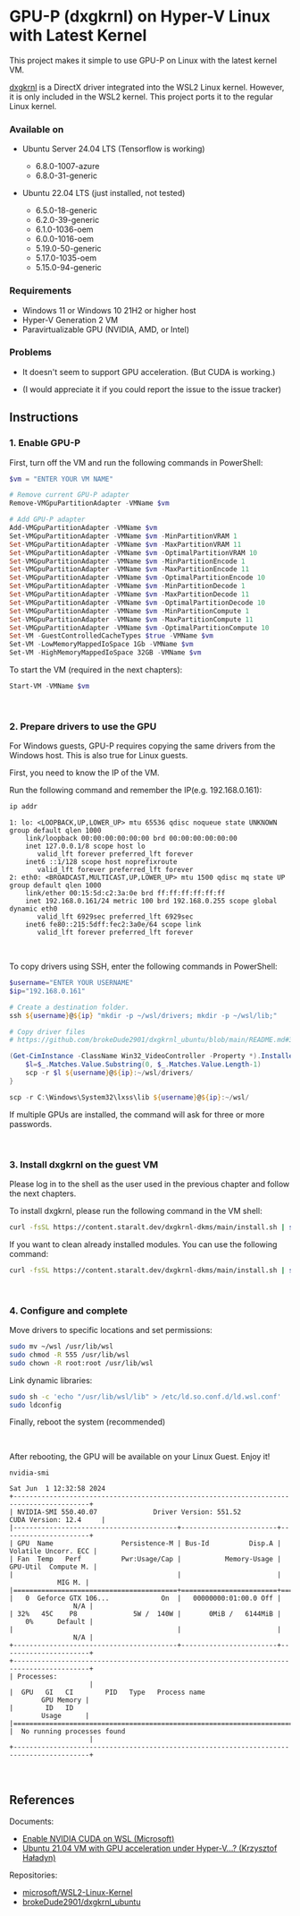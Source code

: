 # GPU-P (dxgkrnl) on Hyper-V Linux with Latest Kernel

This project makes it simple to use GPU-P on Linux with the latest kernel VM. 

[dxgkrnl] is a DirectX driver integrated into the WSL2 Linux kernel. However, it is only included in the WSL2 kernel. This project ports it to the regular Linux kernel.

### Available on

- Ubuntu Server 24.04 LTS (Tensorflow is working)
   - 6.8.0-1007-azure
   - 6.8.0-31-generic

- Ubuntu 22.04 LTS (just installed, not tested)
   - 6.5.0-18-generic
   - 6.2.0-39-generic
   - 6.1.0-1036-oem
   - 6.0.0-1016-oem
   - 5.19.0-50-generic
   - 5.17.0-1035-oem
   - 5.15.0-94-generic

### Requirements

- Windows 11 or Windows 10 21H2 or higher host
- Hyper-V Generation 2 VM
- Paravirtualizable GPU (NVIDIA, AMD, or Intel)

### Problems

- It doesn't seem to support GPU acceleration. (But CUDA is working.)

- (I would appreciate it if you could report the issue to the issue tracker)

## Instructions

### 1. Enable GPU-P

First, turn off the VM and run the following commands in PowerShell:

```powershell
$vm = "ENTER YOUR VM NAME"

# Remove current GPU-P adapter
Remove-VMGpuPartitionAdapter -VMName $vm

# Add GPU-P adapter
Add-VMGpuPartitionAdapter -VMName $vm
Set-VMGpuPartitionAdapter -VMName $vm -MinPartitionVRAM 1
Set-VMGpuPartitionAdapter -VMName $vm -MaxPartitionVRAM 11
Set-VMGpuPartitionAdapter -VMName $vm -OptimalPartitionVRAM 10
Set-VMGpuPartitionAdapter -VMName $vm -MinPartitionEncode 1
Set-VMGpuPartitionAdapter -VMName $vm -MaxPartitionEncode 11
Set-VMGpuPartitionAdapter -VMName $vm -OptimalPartitionEncode 10
Set-VMGpuPartitionAdapter -VMName $vm -MinPartitionDecode 1
Set-VMGpuPartitionAdapter -VMName $vm -MaxPartitionDecode 11
Set-VMGpuPartitionAdapter -VMName $vm -OptimalPartitionDecode 10
Set-VMGpuPartitionAdapter -VMName $vm -MinPartitionCompute 1
Set-VMGpuPartitionAdapter -VMName $vm -MaxPartitionCompute 11
Set-VMGpuPartitionAdapter -VMName $vm -OptimalPartitionCompute 10
Set-VM -GuestControlledCacheTypes $true -VMName $vm
Set-VM -LowMemoryMappedIoSpace 1Gb -VMName $vm
Set-VM -HighMemoryMappedIoSpace 32GB -VMName $vm
```

To start the VM (required in the next chapters):

```powershell
Start-VM -VMName $vm
```

<br/>

### 2. Prepare drivers to use the GPU

For Windows guests, GPU-P requires copying the same drivers from the Windows host. This is also true for Linux guests.

First, you need to know the IP of the VM. 

Run the following command and remember the IP(e.g. 192.168.0.161):

```bash
ip addr
```
```
1: lo: <LOOPBACK,UP,LOWER_UP> mtu 65536 qdisc noqueue state UNKNOWN group default qlen 1000
    link/loopback 00:00:00:00:00:00 brd 00:00:00:00:00:00
    inet 127.0.0.1/8 scope host lo
       valid_lft forever preferred_lft forever
    inet6 ::1/128 scope host noprefixroute
       valid_lft forever preferred_lft forever
2: eth0: <BROADCAST,MULTICAST,UP,LOWER_UP> mtu 1500 qdisc mq state UP group default qlen 1000
    link/ether 00:15:5d:c2:3a:0e brd ff:ff:ff:ff:ff:ff
    inet 192.168.0.161/24 metric 100 brd 192.168.0.255 scope global dynamic eth0
       valid_lft 6929sec preferred_lft 6929sec
    inet6 fe80::215:5dff:fec2:3a0e/64 scope link
       valid_lft forever preferred_lft forever
```

<br/>

To copy drivers using SSH, enter the following commands in PowerShell:

```powershell
$username="ENTER YOUR USERNAME"
$ip="192.168.0.161"

# Create a destination folder.
ssh ${username}@${ip} "mkdir -p ~/wsl/drivers; mkdir -p ~/wsl/lib;"

# Copy driver files
# https://github.com/brokeDude2901/dxgkrnl_ubuntu/blob/main/README.md#3-copy-windows-host-gpu-driver-to-ubuntu-vm

(Get-CimInstance -ClassName Win32_VideoController -Property *).InstalledDisplayDrivers | Select-String "C:\\Windows\\System32\\DriverStore\\FileRepository\\[a-zA-Z0-9\\._]+\\" | foreach {
    $l=$_.Matches.Value.Substring(0, $_.Matches.Value.Length-1)
    scp -r $l ${username}@${ip}:~/wsl/drivers/
}

scp -r C:\Windows\System32\lxss\lib ${username}@${ip}:~/wsl/
```

If multiple GPUs are installed, the command will ask for three or more passwords.

<br/>

### 3. Install dxgkrnl on the guest VM

Please log in to the shell as the user used in the previous chapter and follow the next chapters.

To install dxgkrnl, please run the following command in the VM shell:

```bash
curl -fsSL https://content.staralt.dev/dxgkrnl-dkms/main/install.sh | sudo bash -e
```

If you want to clean already installed modules. You can use the following command:

```bash
curl -fsSL https://content.staralt.dev/dxgkrnl-dkms/main/install.sh | sudo bash -e -- clean all
```

<br/>

### 4. Configure and complete

Move drivers to specific locations and set permissions:

```bash
sudo mv ~/wsl /usr/lib/wsl
sudo chmod -R 555 /usr/lib/wsl
sudo chown -R root:root /usr/lib/wsl
```

Link dynamic libraries:

```bash
sudo sh -c 'echo "/usr/lib/wsl/lib" > /etc/ld.so.conf.d/ld.wsl.conf'
sudo ldconfig
```

Finally, reboot the system (recommended)

<br/>

After rebooting, the GPU will be available on your Linux Guest. Enjoy it!

```
nvidia-smi
```
```
Sat Jun  1 12:32:58 2024
+-----------------------------------------------------------------------------------------+
| NVIDIA-SMI 550.40.07              Driver Version: 551.52         CUDA Version: 12.4     |
|-----------------------------------------+------------------------+----------------------+
| GPU  Name                 Persistence-M | Bus-Id          Disp.A | Volatile Uncorr. ECC |
| Fan  Temp   Perf          Pwr:Usage/Cap |           Memory-Usage | GPU-Util  Compute M. |
|                                         |                        |               MIG M. |
|=========================================+========================+======================|
|   0  Geforce GTX 106...             On  |   00000000:01:00.0 Off |                  N/A |
| 32%   45C    P8              5W /  140W |       0MiB /   6144MiB |      0%      Default |
|                                         |                        |                  N/A |
+-----------------------------------------+------------------------+----------------------+
+-----------------------------------------------------------------------------------------+
| Processes:                                                                              |
|  GPU   GI   CI        PID   Type   Process name                              GPU Memory |
|        ID   ID                                                               Usage      |
|=========================================================================================|
|  No running processes found                                                             |
+-----------------------------------------------------------------------------------------+
```

<br/>

## References

Documents:

- [Enable NVIDIA CUDA on WSL (Microsoft)](https://learn.microsoft.com/en-us/windows/ai/directml/gpu-cuda-in-wsl)
- [Ubuntu 21.04 VM with GPU acceleration under Hyper-V...? (Krzysztof Haładyn)](https://gist.github.com/krzys-h/e2def49966aa42bbd3316dfb794f4d6a)

Repositories:

- [microsoft/WSL2-Linux-Kernel](https://github.com/microsoft/WSL2-Linux-Kernel)
- [brokeDude2901/dxgkrnl_ubuntu](https://github.com/brokeDude2901/dxgkrnl_ubuntu)



[dxgkrnl]: https://github.com/microsoft/WSL2-Linux-Kernel/tree/linux-msft-wsl-5.15.y/drivers/hv/dxgkrnl